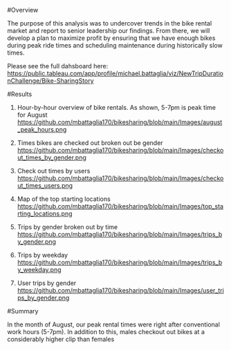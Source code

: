 #Overview

The purpose of this analysis was to undercover trends in the bike rental market and report to senior leadership our findings. From there, we will develop a plan to maximize profit by ensuring that we have enough bikes during peak ride times and scheduling maintenance during historically slow times.

Please see the full dahsboard here: https://public.tableau.com/app/profile/michael.battaglia/viz/NewTripDurationChallenge/Bike-SharingStory 


#Results
1. Hour-by-hour overview of bike rentals. As shown, 5-7pm is peak time for August
https://github.com/mbattaglia170/bikesharing/blob/main/Images/august_peak_hours.png 

2. Times bikes are checked out broken out be gender
https://github.com/mbattaglia170/bikesharing/blob/main/Images/checkout_times_by_gender.png 

3. Check out times by users
https://github.com/mbattaglia170/bikesharing/blob/main/Images/checkout_times_users.png

4. Map of the top starting locations
https://github.com/mbattaglia170/bikesharing/blob/main/Images/top_starting_locations.png

5. Trips by gender broken out by time
https://github.com/mbattaglia170/bikesharing/blob/main/Images/trips_by_gender.png

6. Trips by weekday
https://github.com/mbattaglia170/bikesharing/blob/main/Images/trips_by_weekday.png

7. User trips by gender
https://github.com/mbattaglia170/bikesharing/blob/main/Images/user_trips_by_gender.png


#Summary

In the month of August, our peak rental times were right after conventional work hours (5-7pm). In addition to this, males checkout out bikes at a considerably higher clip than females
